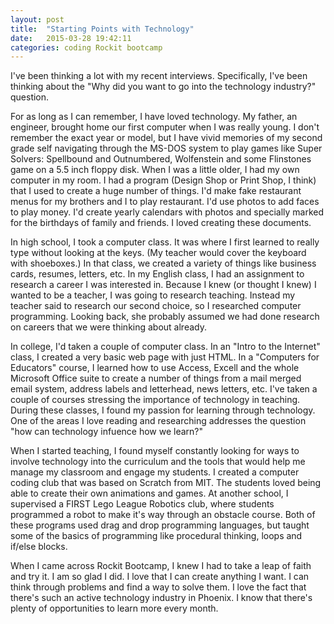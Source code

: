 ```yaml
---
layout: post
title:  "Starting Points with Technology"
date:   2015-03-28 19:42:11
categories: coding Rockit bootcamp 
---
```


I've been thinking a lot with my recent interviews. Specifically, I've been thinking about the "Why did you want to go into the technology industry?" question. 

For as long as I can remember, I have loved technology. My father, an engineer, brought home our first computer when I was really young. I don't remember the exact year or model, but I have vivid memories of my second grade self navigating through the MS-DOS system to play games like Super Solvers: Spellbound and Outnumbered, Wolfenstein and some Flinstones game on a 5.5 inch floppy disk. When I was a little older, I had my own computer in my room. I had a program (Design Shop or Print Shop, I think) that I used to create a huge number of things. I'd make fake restaurant menus for my brothers and I to play restaurant. I'd use photos to add faces to play money. I'd create yearly calendars with photos and specially marked for the birthdays of family and friends. I loved creating these documents.

In high school, I took a computer class. It was where I first learned to really type without looking at the keys. (My teacher would cover the keyboard with shoeboxes.) In that class, we created a variety of things like business cards, resumes, letters, etc. In my English class, I had an assignment to research a career I was interested in. Because I knew (or thought I knew) I wanted to be a teacher, I was going to research teaching. Instead my teacher said to research our second choice, so I researched computer programming. Looking back, she probably assumed we had done research on careers that we were thinking about already. 

In college, I'd taken a couple of computer class. In an "Intro to the Internet" class, I created a very basic web page with just HTML. In a "Computers for Educators" course, I learned how to use Access, Excell and the whole Microsoft Office suite to create a number of things from a mail merged email system, address labels and letterhead, news letters, etc.  I've taken a couple of courses stressing the importance of technology in teaching. During these classes, I found my passion for learning through technology. One of the areas I love reading and researching addresses the question "how can technology infuence how we learn?"

When I started teaching, I found myself constantly looking for ways to involve technology into the curriculum and the tools that would help me manage my classroom and engage my students. I created a computer coding club that was based on Scratch from MIT. The students loved being able to create their own animations and games. At another school, I supervised a FIRST Lego League Robotics club, where students programmed a robot to make it's way through an obstacle course. Both of these programs used drag and drop programming languages, but taught some of the basics of programming like procedural thinking, loops and if/else blocks. 

When I came across Rockit Bootcamp, I knew I had to take a leap of faith and try it. I am so glad I did. I love that I can create anything I want. I can think through problems and find a way to solve them. I love the fact that there's such an active technology industry in Phoenix. I know that there's plenty of opportunities to learn more every month.  